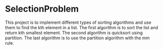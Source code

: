 # SelectionProblem
This project is to implement different types of sorting algorithms and use them to find the kth element in a list. The first algorithm is to sort the list and return kth smallest element. The second algorithm is quicksort using partition. The last algorithm is to use the partition algorithm with the mm rule.
